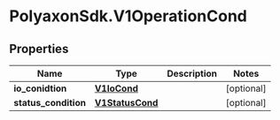 # PolyaxonSdk.V1OperationCond

## Properties
Name | Type | Description | Notes
------------ | ------------- | ------------- | -------------
**io_conidtion** | [**V1IoCond**](V1IoCond.md) |  | [optional] 
**status_condition** | [**V1StatusCond**](V1StatusCond.md) |  | [optional] 


